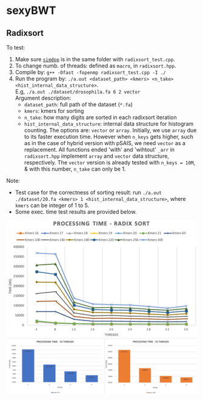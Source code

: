 # sexyBWT

## Radixsort
To test: 
1. Make sure [`simdpp`](https://github.com/p12tic/libsimdpp) is in the same folder with `radixsort_test.cpp`.
2. To change numb. of threads: defined as `macro`, in `radixsort.hpp`.
3. Compile by:  `g++ -Ofast -fopenmp radixsort_test.cpp -I ./`
4. Run the program by: `./a.out <dataset_path> <kmers> <n_take> <hist_internal_data_structure>`. 
   <br>E.g, `./a.out ./dataset/drosophila.fa 6 2 vector`<br>
	Argument description:<br>
	* `dataset_path`: full path of the dataset (`*.fa`)
	* `kmers`: kmers for sorting
	* `n_take`: how many digits are sorted in each radixsort iteration
	* `hist_internal_data_structure`: internal data structure for histogram counting. The options are: `vector` or `array`. Initially, we use `array` due to its faster execution time. However when `n_keys` gets higher, such as in the case of hybrid version with pSAIS, we need `vector` as a replacement. All functions ended 'with' and 'wihtout' `_arr` in `radixsort.hpp` implement `array` and `vector` data structure, respectively. The `vector` version is already tested with `n_keys = 10M`, & with this number, `n_take` can only be 1.

Note:<br>
* Test case for the correctness of sorting result: run `./a.out ./dataset/20.fa <kmers> 1 <hist_internal_data_structure>`, where `kmers` can be integer of 1 to 5.
* Some exec. time test results are provided below.
<img src="./imgs/time-exec_vs_n-threads_with-n_take3-16cores-machine.JPG" alt="timevsthreads" width="800"/>
<img src="./imgs/time-exec_vs_n_take_in-16cores-machine.JPG" alt="timevsntake" width="800"/>
